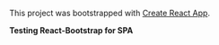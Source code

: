 This project was bootstrapped with [Create React App](https://github.com/facebook/create-react-app).

**Testing React-Bootstrap for SPA**

